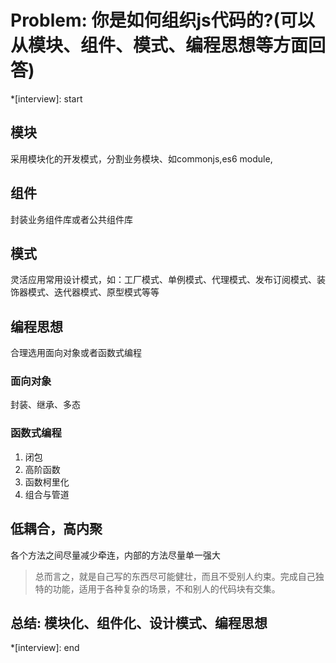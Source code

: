 # Problem: 你是如何组织js代码的?(可以从模块、组件、模式、编程思想等方面回答)


*[interview]: start

## 模块
采用模块化的开发模式，分割业务模块、如commonjs,es6 module,

## 组件
封装业务组件库或者公共组件库

## 模式
灵活应用常用设计模式，如：工厂模式、单例模式、代理模式、发布订阅模式、装饰器模式、迭代器模式、原型模式等等

## 编程思想
合理选用面向对象或者函数式编程
### 面向对象
封装、继承、多态
### 函数式编程
1. 闭包
2. 高阶函数
3. 函数柯里化
4. 组合与管道

## 低耦合，高内聚
各个方法之间尽量减少牵连，内部的方法尽量单一强大

>总而言之，就是自己写的东西尽可能健壮，而且不受别人约束。完成自己独特的功能，适用于各种复杂的场景，不和别人的代码块有交集。

## 总结: 模块化、组件化、设计模式、编程思想
*[interview]: end
